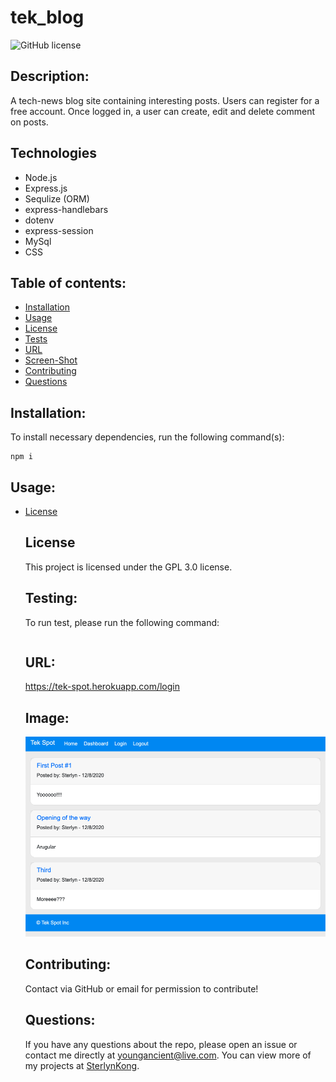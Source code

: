 # tek_blog
  ![GitHub license](https://img.shields.io/badge/license-GPL3.0-blue.svg)

  ## Description:
  A tech-news blog site containing interesting posts.
  Users can register for a free account.
  Once logged in, a user can create, edit and delete comment on posts.

  ## Technologies
  - Node.js
  - Express.js
  - Sequlize (ORM)
  - express-handlebars
  - dotenv
  - express-session
  - MySql
  - CSS



  ## Table of contents:
  * [Installation](#installation)
  * [Usage](#usage)
  * [License](#license)
  * [Tests](#testing)
  * [URL](#url)
  * [Screen-Shot](#image)
  * [Contributing](#contributing)
  * [Questions](#questions)



  ## Installation:
  To install necessary dependencies, run the following command(s):

  ```
  npm i
  ```


  ## Usage:
  
* [License](#license)



  ## License
  This project is licensed under the GPL 3.0 license.


  ## Testing:
  To run test, please run the following command:

  ```
  
  ```


  ## URL:
  https://tek-spot.herokuapp.com/login


  ## Image:
  ![tech-blog screenshot](/images/tech_blog_ss_1.png "tech-blog screenshot")


  ## Contributing:
  Contact via GitHub or email for permission to contribute!


  ## Questions:
  If you have any questions about the repo, please open an issue or contact me directly at youngancient@live.com. You can view more of my projects at [SterlynKong](https://github.com/SterlynKong).
